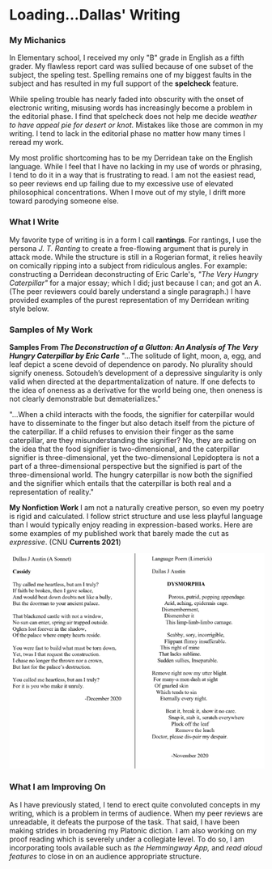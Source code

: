 # Loading...Dallas' Writing

### My Michanics
 In Elementary school, I received my only "B" grade in English as a fifth grader. My flawless report card was sullied because of one subset of the subject, the speling test. Spelling remains one of my biggest faults in the subject and has resulted in my full support of the **spelcheck** feature.   

While speling trouble has nearly faded into obscurity with the onset of electronic writing, misusing words has increasingly become a problem in the editorial phase. I find that spelcheck does not help me decide _weather to have appeal pie for desert or knot._ Mistakes like those are common in my writing. I tend to lack in the editorial phase no matter how many times I reread my work.  

My most prolific shortcoming has to be my Derridean take on the English language. While I feel that I have no lacking in my use of words or phrasing, I tend to do it in a way that is frustrating to read. I am not the easiest read, so peer reviews end up failing due to my excessive use of elevated philosophical concentrations. When I move out of my style, I drift more toward parodying someone else.   

### What I Write
My favorite type of writing is in a form I call **rantings**. For rantings, I use the persona _J. T. Ranting_ to create a free-flowing argument that is purely in attack mode. While the structure is still in a Rogerian format, it relies heavily on comically ripping into a subject from ridiculous angles. For example: constructing a Derridean deconstructing of Eric Carle's, _"The Very Hungry Caterpillar"_ for a major essay; which I did; just because I can; and got an A. (The peer reviewers could barely understand a single paragraph.) I have provided examples of the purest representation of my Derridean writing style below.     

### Samples of My Work

**Samples From _The Deconstruction of a Glutton: An Analysis of The Very Hungry Caterpillar by Eric Carle_**
"...The solitude of light, moon, a, egg, and leaf depict a scene devoid of dependence on parody. No plurality should signify oneness. Sotoudeh’s development of a depressive singularity is only valid when directed at the departmentalization of nature. If one defects to the idea of oneness as a derivative for the world being one, then oneness is not clearly demonstrable but dematerializes."

"...When a child interacts with the foods, the signifier for caterpillar would have to disseminate to the finger but also detach itself from the picture of the caterpillar. If a child refuses to envision their finger as the same caterpillar, are they misunderstanding the signifier? No, they are acting on the idea that the food signifier is two-dimensional, and the caterpillar signifier is three-dimensional, yet the two-dimensional Lepidoptera is not a part of a three-dimensional perspective but the signified is part of the three-dimensional world. The hungry caterpillar is now both the signified and the signifier which entails that the caterpillar is both real and a representation of reality."   

**My Nonfiction Work** I am not a naturally creative person, so even my poetry is rigid and calculated. I follow strict structure and use less playful language than I would typically enjoy reading in expression-based works. Here are some examples of my published work that barely made the cut as _expressive_. (CNU **Currents 2021**) 

![Poems](https://raw.githubusercontent.com/DallasAustin/A-Class-Half-Full-/main/images/Poems.png)  

### What I am Improving On
As I have previously stated, I tend to erect quite convoluted concepts in my writing, which is a problem in terms of audience. When my peer reviews are unreadable, it defeats the purpose of the task. That said, I have been making strides in broadening my Platonic diction. I am also working on my proof reading which is severely under a collegiate level. To do so, I am incorporating tools available such as _the Hemmingway App,_ and _read aloud features_ to close in on an audience appropriate structure. 
